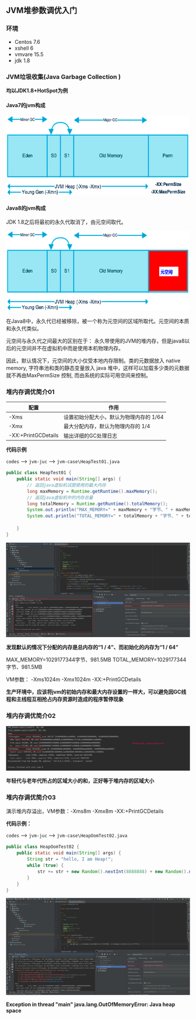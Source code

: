 ## JVM堆参数调优入门

### 环境

- Centos 7.6
- xshell 6
- vmvare 15.5
- jdk 1.8



### JVM垃圾收集(Java Garbage Collection )

**均以JDK1.8+HotSpot为例**



#### Java7的jvm构成

![image-20200711230528118](images/image-20200711230528118.png)





#### Java8的jvm构成

JDK 1.8之后将最初的永久代取消了，由元空间取代。

![image-20200711230613461](images/image-20200711230613461.png)

在Java8中，永久代已经被移除，被一个称为元空间的区域所取代。元空间的本质和永久代类似。

元空间与永久代之间最大的区别在于：
永久带使用的JVM的堆内存，但是java8以后的元空间并不在虚拟机中而是使用本机物理内存。

因此，默认情况下，元空间的大小仅受本地内存限制。类的元数据放入 native memory, 字符串池和类的静态变量放入 java 堆中，这样可以加载多少类的元数据就不再由MaxPermSize 控制, 而由系统的实际可用空间来控制。 





### 堆内存调优简介01

| 配置                | 作用                                    |
| ------------------- | --------------------------------------- |
| -Xms                | 设置初始分配大小，默认为物理内存的 1/64 |
| -Xmx                | 最大分配内存，默认为物理内存的 1/4      |
| -XX:+PrintGCDetails | 输出详细的GC处理日志                    |

**代码示例**

`codes` --> `jvm-juc` --> `jvm-case\HeapTest01.java`

```java
public class HeapTest01 {
    public static void main(String[] args) {
        // 返回java虚拟机试图使用的最大内存
        long maxMemory = Runtime.getRuntime().maxMemory();
        // 返回java虚拟机中的内存总量
        long totalMemory = Runtime.getRuntime().totalMemory();
        System.out.println("MAX_MEMORY=" + maxMemory + "字节、" + maxMemory / (double) 1024 / 1024 + "MB");
        System.out.println("TOTAL_MEMORY=" + totalMemory + "字节、" + totalMemory / (double) 1024 / 1024 + "MB");

    }
}
```

![image-20200711233920561](images/image-20200711233920561.png)



**发现默认的情况下分配的内存是总内存的“1 / 4”、而初始化的内存为“1 / 64”**

MAX_MEMORY=1029177344字节、981.5MB
TOTAL_MEMORY=1029177344字节、981.5MB

VM参数：	-Xms1024m -Xmx1024m -XX:+PrintGCDetails

**生产环境中，应该将jvm的初始内存和最大内存设置的一样大，可以避免因GC线程和主线程互相抢占内存资源时造成的程序暂停现象**



### 堆内存调优简介02 

![image-20200711234559168](images/image-20200711234559168.png)

**年轻代与老年代所占的区域大小的和，正好等于堆内存的区域大小**



### 堆内存调优简介03

演示堆内存溢出，VM参数：-Xms8m -Xmx8m -XX:+PrintGCDetails

**代码示例：**

`codes` --> `jvm-juc` --> `jvm-case\HeapOomTest02.java`

```java
public class HeapOomTest02 {
    public static void main(String[] args) {
        String str = "hello, I am Heap!";
        while (true) {
            str += str + new Random().nextInt(8888888) + new Random().nextInt(9999999);
        }
    }
}
```

![image-20200711235400742](images/image-20200711235400742.png)

**Exception in thread "main" java.lang.OutOfMemoryError: Java heap space**


